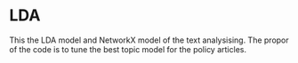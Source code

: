 # LDA
This the LDA model and NetworkX model of the text analysising.
The propor of the code is to tune the best topic model for the policy articles.
